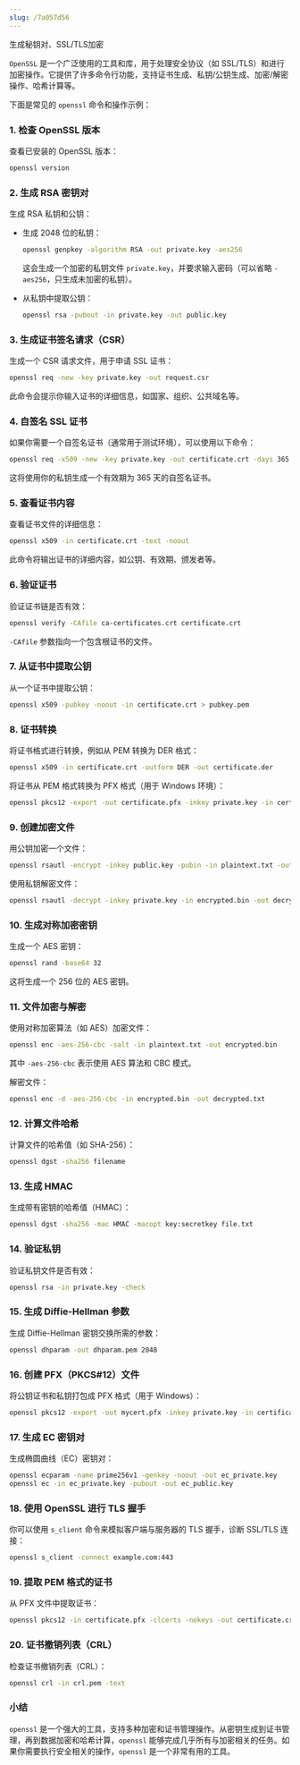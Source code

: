 ```yaml
---
slug: /7a057d56
---
```



生成秘钥对、SSL/TLS加密

`OpenSSL` 是一个广泛使用的工具和库，用于处理安全协议（如 SSL/TLS）和进行加密操作。它提供了许多命令行功能，支持证书生成、私钥/公钥生成、加密/解密操作、哈希计算等。

下面是常见的 `openssl` 命令和操作示例：

### 1. **检查 OpenSSL 版本**
查看已安装的 OpenSSL 版本：
```bash
openssl version
```

### 2. **生成 RSA 密钥对**
生成 RSA 私钥和公钥：
- 生成 2048 位的私钥：
  ```bash
  openssl genpkey -algorithm RSA -out private.key -aes256
  ```
  这会生成一个加密的私钥文件 `private.key`，并要求输入密码（可以省略 `-aes256`，只生成未加密的私钥）。

- 从私钥中提取公钥：
  ```bash
  openssl rsa -pubout -in private.key -out public.key
  ```

### 3. **生成证书签名请求（CSR）**
生成一个 CSR 请求文件，用于申请 SSL 证书：
```bash
openssl req -new -key private.key -out request.csr
```
此命令会提示你输入证书的详细信息，如国家、组织、公共域名等。

### 4. **自签名 SSL 证书**
如果你需要一个自签名证书（通常用于测试环境），可以使用以下命令：
```bash
openssl req -x509 -new -key private.key -out certificate.crt -days 365
```
这将使用你的私钥生成一个有效期为 365 天的自签名证书。

### 5. **查看证书内容**
查看证书文件的详细信息：
```bash
openssl x509 -in certificate.crt -text -noout
```
此命令将输出证书的详细内容，如公钥、有效期、颁发者等。

### 6. **验证证书**
验证证书链是否有效：
```bash
openssl verify -CAfile ca-certificates.crt certificate.crt
```
`-CAfile` 参数指向一个包含根证书的文件。

### 7. **从证书中提取公钥**
从一个证书中提取公钥：
```bash
openssl x509 -pubkey -noout -in certificate.crt > pubkey.pem
```

### 8. **证书转换**
将证书格式进行转换，例如从 PEM 转换为 DER 格式：
```bash
openssl x509 -in certificate.crt -outform DER -out certificate.der
```

将证书从 PEM 格式转换为 PFX 格式（用于 Windows 环境）：
```bash
openssl pkcs12 -export -out certificate.pfx -inkey private.key -in certificate.crt
```

### 9. **创建加密文件**
用公钥加密一个文件：
```bash
openssl rsautl -encrypt -inkey public.key -pubin -in plaintext.txt -out encrypted.bin
```

使用私钥解密文件：
```bash
openssl rsautl -decrypt -inkey private.key -in encrypted.bin -out decrypted.txt
```

### 10. **生成对称加密密钥**
生成一个 AES 密钥：
```bash
openssl rand -base64 32
```
这将生成一个 256 位的 AES 密钥。

### 11. **文件加密与解密**
使用对称加密算法（如 AES）加密文件：
```bash
openssl enc -aes-256-cbc -salt -in plaintext.txt -out encrypted.bin
```
其中 `-aes-256-cbc` 表示使用 AES 算法和 CBC 模式。

解密文件：
```bash
openssl enc -d -aes-256-cbc -in encrypted.bin -out decrypted.txt
```

### 12. **计算文件哈希**
计算文件的哈希值（如 SHA-256）：
```bash
openssl dgst -sha256 filename
```

### 13. **生成 HMAC**
生成带有密钥的哈希值（HMAC）：
```bash
openssl dgst -sha256 -mac HMAC -macopt key:secretkey file.txt
```

### 14. **验证私钥**
验证私钥文件是否有效：
```bash
openssl rsa -in private.key -check
```

### 15. **生成 Diffie-Hellman 参数**
生成 Diffie-Hellman 密钥交换所需的参数：
```bash
openssl dhparam -out dhparam.pem 2048
```

### 16. **创建 PFX（PKCS#12）文件**
将公钥证书和私钥打包成 PFX 格式（用于 Windows）：
```bash
openssl pkcs12 -export -out mycert.pfx -inkey private.key -in certificate.crt -certfile CA.crt
```

### 17. **生成 EC 密钥对**
生成椭圆曲线（EC）密钥对：
```bash
openssl ecparam -name prime256v1 -genkey -noout -out ec_private.key
openssl ec -in ec_private.key -pubout -out ec_public.key
```

### 18. **使用 OpenSSL 进行 TLS 握手**
你可以使用 `s_client` 命令来模拟客户端与服务器的 TLS 握手，诊断 SSL/TLS 连接：
```bash
openssl s_client -connect example.com:443
```

### 19. **提取 PEM 格式的证书**
从 PFX 文件中提取证书：
```bash
openssl pkcs12 -in certificate.pfx -clcerts -nokeys -out certificate.crt
```

### 20. **证书撤销列表（CRL）**
检查证书撤销列表（CRL）：
```bash
openssl crl -in crl.pem -text
```

### 小结

`openssl` 是一个强大的工具，支持多种加密和证书管理操作。从密钥生成到证书管理，再到数据加密和哈希计算，`openssl` 能够完成几乎所有与加密相关的任务。如果你需要执行安全相关的操作，`openssl` 是一个非常有用的工具。
